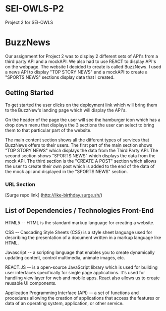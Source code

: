 # SEI-OWLS-P2
Project 2 for SEI-OWLS



# BuzzNews

Our assignment for Project 2 was to display 2 different sets of API's from a third party API and a mockAPI. We also had to use REACT to display API's on the webpage. The website I decided to create is called BuzzNews. I used a news API to display "TOP STORY NEWS" and a mockAPI to create a "SPORTS NEWS" sections display data that I created.

## Getting Started

To get started the user clicks on the deployment link which will bring them to the BuzzNew's landing page which will display the API's.

On the header of the page the user will see the hamburger icon which has a drop down menu that displays the 3 sections the user can select to bring them to that particular part of the website.

The main content section shows all the different types of services that BuzzNews offers to their users. The first part of the main section shows "TOP STORY NEWS" which displays the data from the Third Party API. The second section shows "SPORTS NEWS" which displays the data from the mock API. The third section is the "CREATE A POST" section which allows the user to create their own post which is added to the end of the data of the mock api and displayed in the "SPORTS NEWS" section.

### URL Section

[Surge repo link] (http://like-birthday.surge.sh/)

## List of Dependencies / Technologies Front-End

HTML5 -- HTML is the standard markup language for creating a website.

CSS -- Cascading Style Sheets (CSS) is a style sheet language used for describing the presentation of a document written in a markup language like HTML.

Javascript -- a scripting language that enables you to create dynamically updating content, control multimedia, animate images, etc.

REACT.JS -- is a open-source JavaScript library which is used for building user interfaces specifically for single page applications. It's used for handling view layer for web and mobile apps. React also allows us to create reusable UI components.

Application Programming Interface (API) -- a set of functions and procedures allowing the creation of applications that access the features or data of an operating system, application, or other service.
